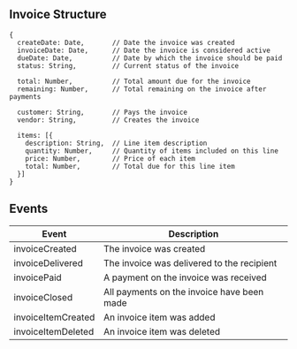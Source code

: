 ## Invoice Structure
```
{
  createDate: Date,       // Date the invoice was created
  invoiceDate: Date,      // Date the invoice is considered active
  dueDate: Date,          // Date by which the invoice should be paid
  status: String,         // Current status of the invoice

  total: Number,          // Total amount due for the invoice
  remaining: Number,      // Total remaining on the invoice after payments

  customer: String,       // Pays the invoice
  vendor: String,         // Creates the invoice

  items: [{
    description: String,  // Line item description
    quantity: Number,     // Quantity of items included on this line
    price: Number,        // Price of each item
    total: Number,        // Total due for this line item
  }]  
}
```

## Events
| Event | Description |
| --- | --- |
| invoiceCreated | The invoice was created |
| invoiceDelivered | The invoice was delivered to the recipient |
| invoicePaid | A payment on the invoice was received |
| invoiceClosed | All payments on the invoice have been made |
| invoiceItemCreated | An invoice item was added |
| invoiceItemDeleted | An invoice item was deleted |
